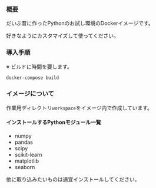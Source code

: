 ### 概要

だいぶ昔に作ったPythonのお試し環境のDockerイメージです。

好きなようにカスタマイズして使ってください。

### 導入手順

※ ビルドに時間を要します。

```sh
docker-compose build
```

### イメージについて

作業用ディレクトリ`workspace`をイメージ内で作成しています。

#### インストールするPythonモジュール一覧

* numpy
* pandas
* scipy
* scikit-learn
* matplotlib
* seaborn

他に取り込みたいものは適宜インストールしてください。
